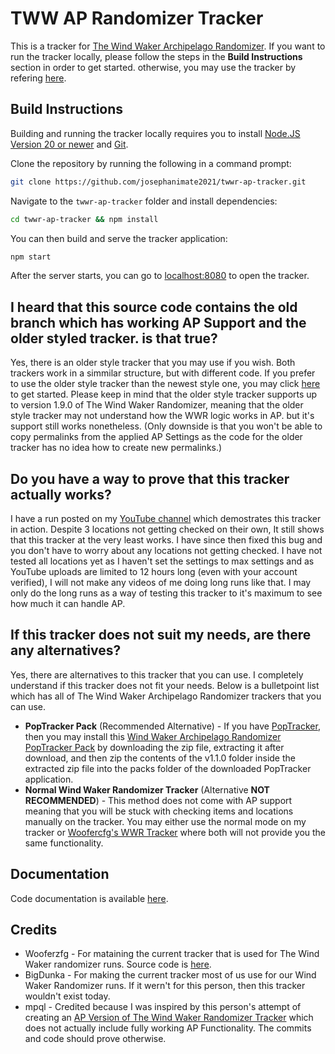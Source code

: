 # TWW AP Randomizer Tracker

This is a tracker for [The Wind Waker Archipelago Randomizer](https://archipelago.gg/games/The%20Wind%20Waker/info/en). If you want to run the tracker locally, 
please follow the steps in the <strong>Build Instructions</strong> section in order to get started. 
otherwise, you may use the tracker by refering [here](https://josephanimate2021.github.io/twwr-ap-tracker).

## Build Instructions

Building and running the tracker locally requires you to install [Node.JS Version 20 or newer](https://nodejs.org/en/download/) and [Git](https://git-scm.com/downloads).

Clone the repository by running the following in a command prompt:
```bash
git clone https://github.com/josephanimate2021/twwr-ap-tracker.git
```

Navigate to the `twwr-ap-tracker` folder and install dependencies:
```bash
cd twwr-ap-tracker && npm install
```
You can then build and serve the tracker application:
```bash
npm start
```
After the server starts, you can go to [localhost:8080](http://localhost:8080/) to open the tracker. 

## I heard that this source code contains the old branch which has working AP Support and the older styled tracker. is that true?

Yes, there is an older style tracker that you may use if you wish. Both trackers work in a simmilar structure, but with different code.
If you prefer to use the older style tracker than the newest style one, you may click [here](https://josephanimate2021.github.io/twwr-ap-tracker/old) to get started.
Please keep in mind that the older style tracker supports up to version 1.9.0 of The Wind Waker Randomizer, meaning that the older style tracker may not understand how the WWR logic works in AP.
but it's support still works nonetheless. (Only downside is that you won't be able to copy permalinks from the applied AP Settings as the code for the older tracker has no idea how to create new permalinks.)

## Do you have a way to prove that this tracker actually works?

I have a run posted on my [YouTube channel](https://youtu.be/WJswDZkelgs) which demostrates this tracker in action. Despite 3 locations not getting checked on their own, It still shows that this tracker at the very least works. I have since then fixed this bug and you don't have to worry about any locations not getting checked. I have not tested all locations yet as I haven't set the settings to max settings and as YouTube uploads are limited to 12 hours long (even with your account verified), I will not make any videos of me doing long runs like that. I may only do the long runs as a way of testing this tracker to it's maximum to see how much it can handle AP.

## If this tracker does not suit my needs, are there any alternatives?

Yes, there are alternatives to this tracker that you can use. I completely understand if this tracker does not fit your needs. Below is a bulletpoint list which has all of The Wind Waker Archipelago Randomizer trackers that you can use.

* <strong>PopTracker Pack</strong> (Recommended Alternative) - If you have [PopTracker](https://github.com/black-sliver/PopTracker), then you may install this [Wind Waker Archipelago Randomizer PopTracker Pack](https://github.com/Mysteryem/ww-poptracker/archive/refs/tags/v1.1.0.zip) by downloading the zip file, extracting it after download, and then zip the contents of the v1.1.0 folder inside the extracted zip file into the packs folder of the downloaded PopTracker application.
* <strong>Normal Wind Waker Randomizer Tracker</strong> (Alternative <strong>NOT RECOMMENDED</strong>) - This method does not come with AP support meaning that you will be stuck with checking items and locations manually on the tracker. You may either use the normal mode on my tracker or [Woofercfg's WWR Tracker](https://www.wooferzfg.me/tww-rando-tracker/) where both will not provide you the same functionality.

## Documentation

Code documentation is available [here](https://josephanimate2021.github.io/twwr-ap-tracker/docs).

## Credits

* Wooferzfg - For mataining the current tracker that is used for The Wind Waker randomizer runs. Source code is [here](https://github.com/wooferzfg/tww-rando-tracker/).
* BigDunka - For making the current tracker most of us use for our Wind Waker Randomizer runs. If it wern't for this person, then this tracker wouldn't exist today.
* mpql - Credited because I was inspired by this person's attempt of creating an [AP Version of The Wind Waker Randomizer Tracker](https://github.com/mpql/AP_tww-rando-tracker) which does not actually include fully working AP Functionality. The commits and code should prove otherwise.
